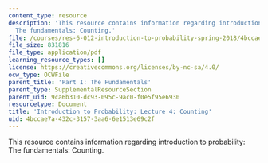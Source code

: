 ```yaml
---
content_type: resource
description: 'This resource contains information regarding introduction to probability:
  The fundamentals: Counting.'
file: /courses/res-6-012-introduction-to-probability-spring-2018/4bccae7a432c31573aa66e1513e69c2f_MITRES_6_012S18_L04AS.pdf
file_size: 831816
file_type: application/pdf
learning_resource_types: []
license: https://creativecommons.org/licenses/by-nc-sa/4.0/
ocw_type: OCWFile
parent_title: 'Part I: The Fundamentals'
parent_type: SupplementalResourceSection
parent_uid: 9ca6b310-dc93-095c-9ac0-f0e5f95e6930
resourcetype: Document
title: 'Introduction to Probability: Lecture 4: Counting'
uid: 4bccae7a-432c-3157-3aa6-6e1513e69c2f
---
```

This resource contains information regarding introduction to probability: The fundamentals: Counting.